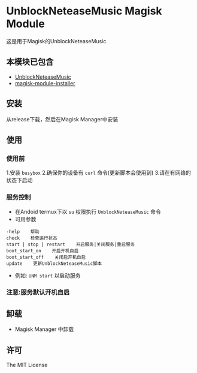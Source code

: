 # UnblockNeteaseMusic Magisk Module
 
  这是用于Magisk的UnblockNeteaseMusic
## 本模块已包含
* [UnblockNeteaseMusic](<https://github.com/nondanee/UnblockNeteaseMusic>)
* [magisk-module-installer](<https://github.com/topjohnwu/magisk-module-installer>)

## 安装

从release下载，然后在Magisk Manager中安装

## 使用

### 使用前

1.安装 `busybox` 2.确保你的设备有 `curl` 命令(更新脚本会使用到) 3.请在有网络的状态下启动

### 服务控制

* 在Andoid termux下以 `su` 权限执行 `UnblockNeteaseMusic` 命令
* 可用参数
```
-help    帮助
check    检查运行状态
start | stop | restart    开启服务|关闭服务|重启服务
boot_start_on    开启开机自启
boot_start_off    关闭启开机自启
update    更新UnblockNeteaseMusic脚本
```
* 例如: `UNM start` 以启动服务

### 注意:服务默认开机自启

## 卸载

* Magisk Manager 中卸载

## 许可

The MIT License
